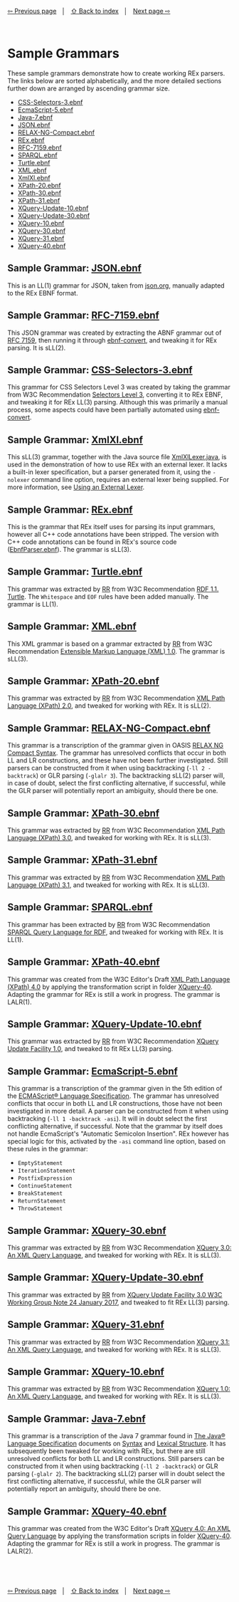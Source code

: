 <link rel="stylesheet" href="../markdown.css">

[⇦ Previous page](../grammar-tools.md) &nbsp;&nbsp;│&nbsp;&nbsp; [⇧ Back to index](../../README.md#-rex-parser-generator) &nbsp;&nbsp;│&nbsp;&nbsp; [Next page ⇨ ](../history.md)

&nbsp;
# Sample Grammars

These sample grammars demonstrate how to create working REx parsers. The links below are sorted alphabetically, and the more detailed sections further down are arranged by ascending grammar size.

 - [CSS-Selectors-3.ebnf](#sample-grammar-css-selectors-3ebnf)
 - [EcmaScript-5.ebnf](#sample-grammar-ecmascript-5ebnf)
 - [Java-7.ebnf](#sample-grammar-java-7ebnf)
 - [JSON.ebnf](#sample-grammar-jsonebnf)
 - [RELAX-NG-Compact.ebnf](#sample-grammar-relax-ng-compactebnf)
 - [REx.ebnf](#sample-grammar-rexebnf)
 - [RFC-7159.ebnf](#sample-grammar-rfc-7159ebnf)
 - [SPARQL.ebnf](#sample-grammar-sparqlebnf)
 - [Turtle.ebnf](#sample-grammar-turtleebnf)
 - [XML.ebnf](#sample-grammar-xmlebnf)
 - [XmlXl.ebnf](#sample-grammar-xmlxlebnf)
 - [XPath-20.ebnf](#sample-grammar-xpath-20ebnf)
 - [XPath-30.ebnf](#sample-grammar-xpath-30ebnf)
 - [XPath-31.ebnf](#sample-grammar-xpath-31ebnf)
 - [XQuery-Update-10.ebnf](#sample-grammar-xquery-update-10ebnf)
 - [XQuery-Update-30.ebnf](#sample-grammar-xquery-update-30ebnf)
 - [XQuery-10.ebnf](#sample-grammar-xquery-10ebnf)
 - [XQuery-30.ebnf](#sample-grammar-xquery-30ebnf)
 - [XQuery-31.ebnf](#sample-grammar-xquery-31ebnf)
 - [XQuery-40.ebnf](#sample-grammar-xquery-40ebnf)

## Sample Grammar: [JSON.ebnf](JSON.ebnf)

This is an LL(1) grammar for JSON, taken from [json.org](https://www.json.org/), manually adapted to the REx EBNF format.

## Sample Grammar: [RFC-7159.ebnf](RFC-7159.ebnf)

This JSON grammar was created by extracting the ABNF grammar out of [RFC 7159](https://datatracker.ietf.org/doc/html/rfc7159), then running it through [ebnf-convert][ebnf-convert], and tweaking it for REx parsing. It is sLL(2).

## Sample Grammar: [CSS-Selectors-3.ebnf](CSS-Selectors-3.ebnf)

This grammar for CSS Selectors Level 3 was created by taking the grammar from W3C Recommendation [Selectors Level 3](https://www.w3.org/TR/selectors-3/#grammar), converting it to REx EBNF, and tweaking it for REx LL(3) parsing. Although this was primarily a manual process, some aspects could have been partially automated using [ebnf-convert][ebnf-convert].

## Sample Grammar: [XmlXl.ebnf](XmlXl.ebnf)

This sLL(3) grammar, together with the Java source file [XmlXlLexer.java](XmlXlLexer.java), is used in the demonstration of how to use REx with an external lexer. It lacks a built-in lexer specification, but a parser generated from it, using the `-nolexer` command line option, requires an external lexer being supplied. For more information, see [Using an External Lexer](../using-an-external-lexer.md).

## Sample Grammar: [REx.ebnf](REx.ebnf)

This is the grammar that REx itself uses for parsing its input grammars, however all C++ code annotations have been stripped. The version with C++ code annotations can be found in REx's source code ([EbnfParser.ebnf](../../rex/src/parser/EbnfParser.ebnf)). The grammar is sLL(3).

## Sample Grammar: [Turtle.ebnf](Turtle.ebnf)

This grammar was extracted by [RR][rr] from W3C Recommendation [RDF 1.1. Turtle](https://www.w3.org/TR/2014/REC-turtle-20140225/). The `Whitespace` and `EOF` rules have been added manually. The grammar is LL(1).

## Sample Grammar: [XML.ebnf](XML.ebnf)

This XML grammar is based on a grammar extracted by [RR][rr] from W3C Recommendation [Extensible Markup Language (XML) 1.0](https://www.w3.org/TR/xml/). The grammar is sLL(3).
 
## Sample Grammar: [XPath-20.ebnf](XPath-20.ebnf)

This grammar was extracted by [RR][rr] from W3C Recommendation [XML Path Language (XPath) 2.0](https://www.w3.org/TR/2010/REC-xpath20-20101214/), and tweaked for working with REx. It is sLL(2).

## Sample Grammar: [RELAX-NG-Compact.ebnf](RELAX-NG-Compact.ebnf)

This grammar is a transcription of the grammar given in OASIS [RELAX NG Compact Syntax](https://relaxng.org/compact-20021121.html). The grammar has unresolved conflicts that occur in both LL and LR constructions, and these have not been further investigated. Still parsers can be constructed from it when using backtracking (`-ll 2 -backtrack`) or GLR parsing (`-glalr 3`). The backtracking sLL(2) parser will, in case of doubt, select the first conflicting alternative, if successful, while the GLR parser will potentially report an ambiguity, should there be one.

## Sample Grammar: [XPath-30.ebnf](XPath-30.ebnf)

This grammar was extracted by [RR][rr] from W3C Recommendation [XML Path Language (XPath) 3.0](https://www.w3.org/TR/2014/REC-xpath-30-20140408/), and tweaked for working with REx. It is sLL(3).

## Sample Grammar: [XPath-31.ebnf](XPath-31.ebnf)

This grammar was extracted by [RR][rr] from W3C Recommendation [XML Path Language (XPath) 3.1](https://www.w3.org/TR/2017/REC-xpath-31-20170321/), and tweaked for working with REx. It is sLL(3).

## Sample Grammar: [SPARQL.ebnf](SPARQL.ebnf)

This grammar has been extracted by [RR][rr] from W3C Recommendation [SPARQL Query Language for RDF](https://www.w3.org/TR/2008/REC-rdf-sparql-query-20080115/), and tweaked for working with REx. It is LL(1).

## Sample Grammar: [XPath-40.ebnf](XPath-40.ebnf)

This grammar was created from the W3C Editor's Draft [XML Path Language (XPath) 4.0](https://qt4cg.org/specifications/xquery-40/xpath-40.html) by applying the transformation script in folder [XQuery-40](XQuery-40/). Adapting the grammar for REx is still a work in progress. The grammar is LALR(1).

## Sample Grammar: [XQuery-Update-10.ebnf](XQuery-Update-10.ebnf)

This grammar was extracted by [RR][rr] from W3C Recommendation [XQuery Update Facility 1.0](https://www.w3.org/TR/2011/REC-xquery-update-10-20110317/), and tweaked to fit REx LL(3) parsing. 

## Sample Grammar: [EcmaScript-5.ebnf](EcmaScript-5.ebnf)

This grammar is a transcription of the grammar given in the 5th edition of the [ECMAScript® Language Specification](https://ecma-international.org/wp-content/uploads/ECMA-262_5th_edition_december_2009.pdf). The grammar has unresolved conflicts that occur in both LL and LR constructions, those have not been investigated in more detail. A parser can be constructed from it when using backtracking (`-ll 1 -backtrack -asi`). It will in doubt select the first conflicting alternative, if successful. Note that the grammar by itself does not handle EcmaScript's "Automatic Semicolon Insertion". REx however has special logic for this, activated by the `-asi` command line option, based on these rules in the grammar:

 - `EmptyStatement`
 - `IterationStatement`
 - `PostfixExpression`
 - `ContinueStatement`
 - `BreakStatement`
 - `ReturnStatement`
 - `ThrowStatement`

## Sample Grammar: [XQuery-30.ebnf](XQuery-30.ebnf)

This grammar was extracted by [RR][rr] from W3C Recommendation [XQuery 3.0: An XML Query Language](https://www.w3.org/TR/2014/REC-xquery-30-20140408/), and tweaked for working with REx. It is sLL(3).

## Sample Grammar: [XQuery-Update-30.ebnf](XQuery-Update-30.ebnf)

This grammar was extracted by [RR][rr] from [XQuery Update Facility 3.0
W3C Working Group Note 24 January 2017](https://www.w3.org/TR/2017/NOTE-xquery-update-30-20170124/), and tweaked to fit REx LL(3) parsing.

## Sample Grammar: [XQuery-31.ebnf](XQuery-31.ebnf)

This grammar was extracted by [RR][rr] from W3C Recommendation [XQuery 3.1: An XML Query Language](https://www.w3.org/TR/2017/REC-xquery-31-20170321/), and tweaked for working with REx. It is sLL(3).

## Sample Grammar: [XQuery-10.ebnf](XQuery-10.ebnf)

This grammar was extracted by [RR][rr] from W3C Recommendation [XQuery 1.0: An XML Query Language](https://www.w3.org/TR/2010/REC-xquery-20101214/), and tweaked for working with REx. It is sLL(3).

## Sample Grammar: [Java-7.ebnf](Java-7.ebnf)

This grammar is a transcription of the Java 7 grammar found in [The Java® Language Specification](https://docs.oracle.com/javase/specs/jls/se7/html/) documents on [Syntax](https://docs.oracle.com/javase/specs/jls/se7/html/jls-18.html) and [Lexical Structure](https://docs.oracle.com/javase/specs/jls/se7/html/jls-3.html). It has subsequently been tweaked for working with REx, but there are still unresolved conflicts for both LL and LR constructions. Still parsers can be constructed from it when using backtracking (`-ll 2 -backtrack`) or GLR parsing (`-glalr 2`). The backtracking sLL(2) parser will in doubt select the first conflicting alternative, if successful, while the GLR parser will potentially report an ambiguity, should there be one.

## Sample Grammar: [XQuery-40.ebnf](XQuery-40.ebnf)

This grammar was created from the W3C Editor's Draft [XQuery 4.0: An XML Query Language](https://qt4cg.org/specifications/xquery-40/xquery-40.html) by applying the transformation scripts in folder [XQuery-40](XQuery-40/). Adapting the grammar for REx is still a work in progress. The grammar is LALR(2).

&nbsp;
---
[⇦ Previous page](../grammar-tools.md) &nbsp;&nbsp;│&nbsp;&nbsp; [⇧ Back to index](../../README.md#-rex-parser-generator) &nbsp;&nbsp;│&nbsp;&nbsp; [Next page ⇨ ](../history.md)

[ebnf-convert]: https://github.com/GuntherRademacher/ebnf-convert
[rr]: https://github.com/GuntherRademacher/rr